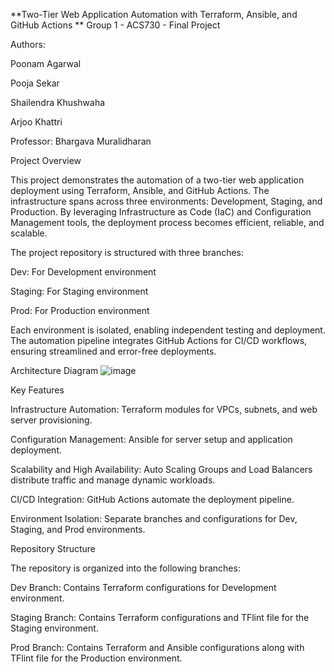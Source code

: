 **Two-Tier Web Application Automation with Terraform, Ansible, and GitHub Actions
**
Group 1 - ACS730 - Final Project

Authors:

Poonam Agarwal

Pooja Sekar

Shailendra Khushwaha

Arjoo Khattri

Professor: Bhargava Muralidharan

Project Overview

This project demonstrates the automation of a two-tier web application deployment using Terraform, Ansible, and GitHub Actions. The infrastructure spans across three environments: Development, Staging, and Production. By leveraging Infrastructure as Code (IaC) and Configuration Management tools, the deployment process becomes efficient, reliable, and scalable.

The project repository is structured with three branches:

Dev: For Development environment

Staging: For Staging environment

Prod: For Production environment

Each environment is isolated, enabling independent testing and deployment. The automation pipeline integrates GitHub Actions for CI/CD workflows, ensuring streamlined and error-free deployments.

Architecture Diagram
![image](https://github.com/user-attachments/assets/1452de21-5595-47bd-887e-923fdfc340d1)


Key Features

Infrastructure Automation: Terraform modules for VPCs, subnets, and web server provisioning.

Configuration Management: Ansible for server setup and application deployment.

Scalability and High Availability: Auto Scaling Groups and Load Balancers distribute traffic and manage dynamic workloads.

CI/CD Integration: GitHub Actions automate the deployment pipeline.

Environment Isolation: Separate branches and configurations for Dev, Staging, and Prod environments.


Repository Structure

The repository is organized into the following branches:

Dev Branch: Contains Terraform configurations for Development environment.

Staging Branch: Contains Terraform configurations and TFlint file for the Staging environment.

Prod Branch: Contains Terraform and Ansible configurations along with TFlint file for the Production environment.



